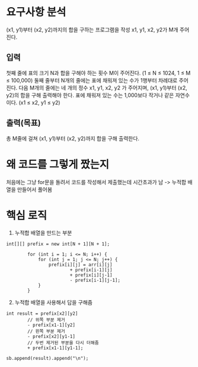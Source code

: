 # 요구사항 분석
(x1, y1)부터 (x2, y2)까지의 합을 구하는 프로그램을 작성
x1, y1, x2, y2가 M개 주어진다.

## 입력
첫째 줄에 표의 크기 N과 합을 구해야 하는 횟수 M이 주어진다.
(1 ≤ N ≤ 1024, 1 ≤ M ≤ 100,000) 둘째 줄부터 N개의 줄에는 표에 채워져 있는 수가 1행부터 차례대로 주어진다.
다음 M개의 줄에는 네 개의 정수 x1, y1, x2, y2 가 주어지며, (x1, y1)부터 (x2, y2)의 합을 구해 출력해야 한다.
표에 채워져 있는 수는 1,000보다 작거나 같은 자연수이다.
(x1 ≤ x2, y1 ≤ y2)

## 출력(목표)
총 M줄에 걸쳐 (x1, y1)부터 (x2, y2)까지 합을 구해 출력한다.

# 왜 코드를 그렇게 짰는지
처음에는 그냥 for문을 돌려서 코드를 작성해서 제출했는데 시간초과가 남
-> 누적합 배열을 만들어서 풀어봄


# 핵심 로직
1. 누적합 배열을 만드는 부분
```declarative
int[][] prefix = new int[N + 1][N + 1];

        for (int i = 1; i <= N; i++) {
            for (int j = 1; j <= N; j++) {
                prefix[i][j] = arr[i][j]
                        + prefix[i-1][j]
                        + prefix[i][j-1]
                        - prefix[i-1][j-1];
            }
        }
```

2. 누적합 배열을 사용해서 답을 구해줌
```declarative
int result = prefix[x2][y2]
        // 위쪽 부분 제거
        - prefix[x1-1][y2]
        // 왼쪽 부분 제거
        - prefix[x2][y1-1]
        // 두번 제거된 부분을 다시 더해줌
        + prefix[x1-1][y1-1];

sb.append(result).append("\n");
```

